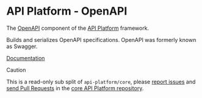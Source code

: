 # API Platform - OpenAPI 

The [OpenAPI](https://www.openapis.org) component of the [API Platform](https://api-platform.com) framework.

Builds and serializes OpenAPI specifications. OpenAPI was formerly known as Swagger.

[Documentation](https://api-platform.com/docs/core/openapi/)

> [!CAUTION]
>
> This is a read-only sub split of `api-platform/core`, please
> [report issues](https://github.com/api-platform/core/issues) and
> [send Pull Requests](https://github.com/api-platform/core/pulls)
> in the [core API Platform repository](https://github.com/api-platform/core).
